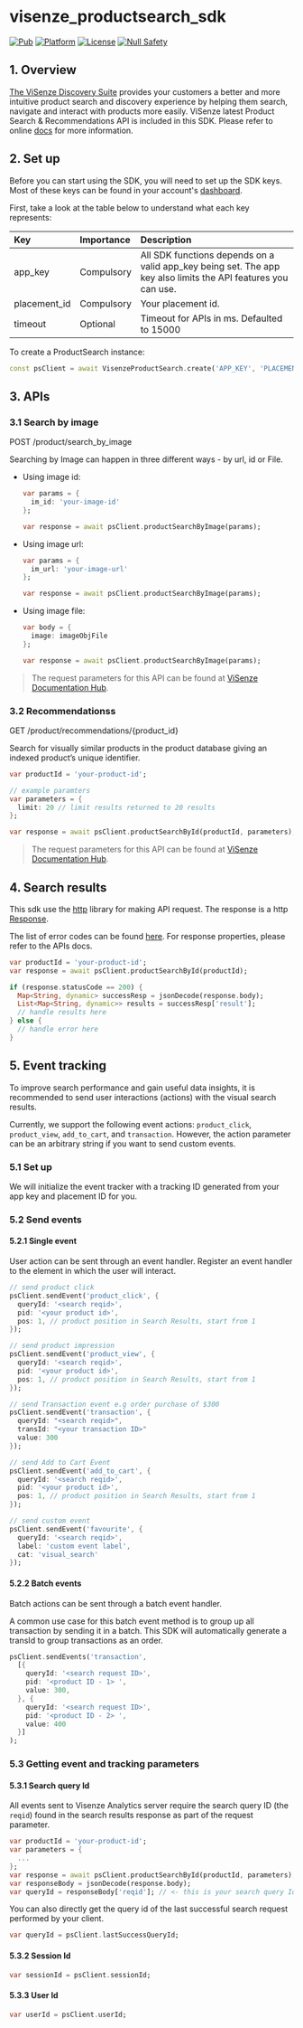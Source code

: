 # visenze_productsearch_sdk

[![Pub](https://img.shields.io/pub/v/visenze_productsearch_sdk.svg)](https://pub.dev/packages/visenze_productsearch_sdk)
[![Platform](https://img.shields.io/badge/Platform-Android_iOS_Web-blue.svg?longCache=true&style=flat-square)]()
[![License](https://img.shields.io/badge/License-MIT-blue.svg)](/LICENSE)
[![Null Safety](https://img.shields.io/badge/-Null%20Safety-blue.svg)]()

## 1. Overview

[The ViSenze Discovery Suite](https://console.visenze.com/) provides your customers a better and more intuitive product search and discovery experience by helping them search, navigate and interact with products more easily. ViSenze latest Product Search & Recommendations API is included in this SDK. Please refer to online [docs](https://ref-docs.visenze.com/reference/introduction-to-search-and-recommendation-api) for more information.

## 2. Set up

Before you can start using the SDK, you will need to set up the SDK keys. Most of these keys can be found in your account's [dashboard](https://console.visenze.com/).

First, take a look at the table below to understand what each key represents:

| Key          | Importance | Description                                                                                                   |
| :----------- | :--------- | :------------------------------------------------------------------------------------------------------------ |
| app_key      | Compulsory | All SDK functions depends on a valid app_key being set. The app key also limits the API features you can use. |
| placement_id | Compulsory | Your placement id.                                                                                            |
| timeout      | Optional   | Timeout for APIs in ms. Defaulted to 15000                                                                    |

To create a ProductSearch instance:

```dart
const psClient = await VisenzeProductSearch.create('APP_KEY', 'PLACEMENT_ID');
```

## 3. APIs

### 3.1 Search by image

POST /product/search_by_image

Searching by Image can happen in three different ways - by url, id or File.

- Using image id:

  ```dart
  var params = {
    im_id: 'your-image-id'
  };

  var response = await psClient.productSearchByImage(params);
  ```

- Using image url:

  ```dart
  var params = {
    im_url: 'your-image-url'
  };

  var response = await psClient.productSearchByImage(params);
  ```

- Using image file:

  ```dart
  var body = {
    image: imageObjFile
  };

  var response = await psClient.productSearchByImage(params);
  ```

> The request parameters for this API can be found at [ViSenze Documentation Hub](https://ref-docs.visenze.com/reference/search-by-image-api-1).

### 3.2 Recommendationss

GET /product/recommendations/{product_id}

Search for visually similar products in the product database giving an indexed product’s unique identifier.

```dart
var productId = 'your-product-id';

// example paramters
var parameters = {
  limit: 20 // limit results returned to 20 results
};

var response = await psClient.productSearchById(productId, parameters);
```

> The request parameters for this API can be found at [ViSenze Documentation Hub](https://ref-docs.visenze.com/reference/visually-similar-api).

## 4. Search results

This sdk use the [http](https://pub.dev/packages/http) library for making API request. The response is a http [Response](https://pub.dev/documentation/http/latest/http/Response-class.html).

The list of error codes can be found [here](https://ref-docs.visenze.com/reference/error-codes).
For response properties, please refer to the APIs docs.

```dart
var productId = 'your-product-id';
var response = await psClient.productSearchById(productId);

if (response.statusCode == 200) {
  Map<String, dynamic> successResp = jsonDecode(response.body);
  List<Map<String, dynamic>> results = successResp['result'];
  // handle results here
} else {
  // handle error here
}
```

## 5. Event tracking

To improve search performance and gain useful data insights, it is recommended to send user interactions (actions) with the visual search results.

Currently, we support the following event actions: `product_click`, `product_view`, `add_to_cart`, and `transaction`. However, the action parameter can be an arbitrary string if you want to send custom events.

### 5.1 Set up

We will initialize the event tracker with a tracking ID generated from your app key and placement ID for you.

### 5.2 Send events

#### 5.2.1 Single event

User action can be sent through an event handler. Register an event handler to the element in which the user will interact.

```dart
// send product click
psClient.sendEvent('product_click', {
  queryId: '<search reqid>',
  pid: '<your product id>',
  pos: 1, // product position in Search Results, start from 1
});

// send product impression
psClient.sendEvent('product_view', {
  queryId: '<search reqid>',
  pid: '<your product id>',
  pos: 1, // product position in Search Results, start from 1
});

// send Transaction event e.g order purchase of $300
psClient.sendEvent('transaction', {
  queryId: "<search reqid>",
  transId: "<your transaction ID>"
  value: 300
});

// send Add to Cart Event
psClient.sendEvent('add_to_cart', {
  queryId: '<search reqid>',
  pid: '<your product id>',
  pos: 1, // product position in Search Results, start from 1
});

// send custom event
psClient.sendEvent('favourite', {
  queryId: '<search reqid>',
  label: 'custom event label',
  cat: 'visual_search'
});
```

#### 5.2.2 Batch events

Batch actions can be sent through a batch event handler.

A common use case for this batch event method is to group up all transaction by sending it in a batch. This SDK will automatically generate a transId to group transactions as an order.

```dart
psClient.sendEvents('transaction',
  [{
    queryId: '<search request ID>',
    pid: '<product ID - 1> ',
    value: 300,
  }, {
    queryId: '<search request ID>',
    pid: '<product ID - 2> ',
    value: 400
  }]
);
```

### 5.3 Getting event and tracking parameters

#### 5.3.1 Search query Id

All events sent to Visenze Analytics server require the search query ID (the `reqid`) found in the search results response as part of the request parameter.

```dart
var productId = 'your-product-id';
var parameters = {
  ...
};
var response = await psClient.productSearchById(productId, parameters);
var responseBody = jsonDecode(response.body);
var queryId = responseBody['reqid']; // <- this is your search query Id
```

You can also directly get the query id of the last successful search request performed by your client.

```dart
var queryId = psClient.lastSuccessQueryId;
```

#### 5.3.2 Session Id

```dart
var sessionId = psClient.sessionId;
```

#### 5.3.3 User Id

```dart
var userId = psClient.userId;
```
